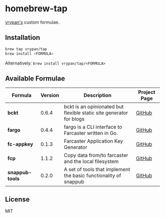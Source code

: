 # homebrew-tap

[vrypan's](https://github.com/vrypan) custom formulae.

## Installation

```bash
brew tap vrypan/tap
brew install <FORMULA>
```

Alternatively: `brew install vrypan/tap/<FORMULA>`

## Available Formulae

| Formula | Version | Description | Project Page |
|---------|---------|-------------|--------------|
| **bckt** | 0.6.4 | bckt is an opinionated but flexible static site generator for blogs | [GitHub](https://github.com/vrypan/bckt) |
| **fargo** | 0.4.4 | fargo is a CLI interface to Farcaster written in Go. | [GitHub](https://github.com/vrypan/fargo) |
| **fc-appkey** | 0.1.3 | Farcaster Application Key Generator | [GitHub](https://github.com/vrypan/fc-appkey) |
| **fcp** | 1.1.2 | Copy data from/to farcaster and the local filesystem | [GitHub](https://github.com/vrypan/fcp) |
| **snappub-tools** | 0.2.0 | A set of tools that implement the basic functionality of snappub | [GitHub](https://github.com/vrypan/snappub-tools) |

## License

MIT
